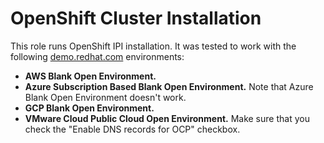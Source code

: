 # OpenShift Cluster Installation

This role runs OpenShift IPI installation. It was tested to work with the following [demo.redhat.com](https://demo.redhat.com/) environments:

* **AWS Blank Open Environment.**
* **Azure Subscription Based Blank Open Environment.** Note that Azure Blank Open Environment doesn't work.
* **GCP Blank Open Environment.**
* **VMware Cloud Public Cloud Open Environment.** Make sure that you check the "Enable DNS records for OCP" checkbox.
